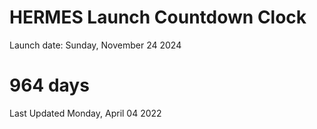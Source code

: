 # HERMES Launch Countdown Clock

Launch date: Sunday, November 24 2024
# 964 days

Last Updated Monday, April 04 2022